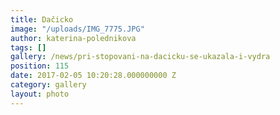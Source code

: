 ```yaml
---
title: Dačicko
image: "/uploads/IMG_7775.JPG"
author: katerina-polednikova
tags: []
gallery: /news/pri-stopovani-na-dacicku-se-ukazala-i-vydra
position: 115
date: 2017-02-05 10:20:28.000000000 Z
category: gallery
layout: photo
---
```

